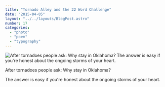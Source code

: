 ```yaml
---
title: "Tornado Alley and the 22 Word Challenge"
date: "2015-04-05"
layout: "../../layouts/BlogPost.astro"
number: 17
categories: 
  - "photo"
  - "poem"
  - "typography"
---
```


![After tornadoes people ask: Why stay in Oklahoma?  The answer is easy if you're honest about the ongoing storms of your heart.](/assets/images/week-17.jpg)

After tornadoes people ask: Why stay in Oklahoma?

The answer is easy if you're honest about the ongoing storms of your heart.
